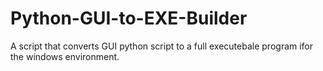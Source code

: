 # Python-GUI-to-EXE-Builder
A script that converts GUI python script to a full executebale program ifor the windows environment.
